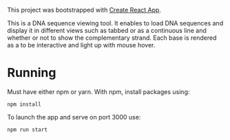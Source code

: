 This project was bootstrapped with [Create React App](https://github.com/facebook/create-react-app).

This is a DNA sequence viewing tool. It enables to load DNA sequences and display it in different views
such as tabbed or as a continuous line and whether or not to show the complementary strand. Each base
is rendered as a <span> to be interactive and light up with mouse hover.

# Running

Must have either npm or yarn. With npm, install packages using:

    npm install

To launch the app and serve on port 3000 use:

    npm run start
